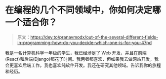 # 在编程的几个不同领域中，你如何决定哪一个适合你？

> 原文：<https://dev.to/pranavmodx/out-of-the-several-different-fields-in-programming-how-do-you-decide-which-one-is-for-you-47pd>

我是一名计算机科学一年级的学生，我已经涉足了 Web 开发，并且在前端(React)和后端(Django)都花了时间。我两者都喜欢，但如果我去做网站开发，我会更喜欢后端工作。我也喜欢纯软件开发。我还在研究其他领域。告诉我你的旅程和经历。